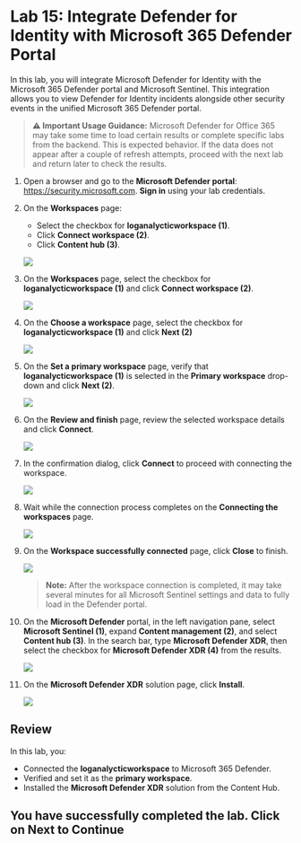 # Lab 15: Integrate Defender for Identity with Microsoft 365 Defender Portal

In this lab, you will integrate Microsoft Defender for Identity with the Microsoft 365 Defender portal and Microsoft Sentinel. This integration allows you to view Defender for Identity incidents alongside other security events in the unified Microsoft 365 Defender portal.

> **⚠ Important Usage Guidance:** Microsoft Defender for Office 365 may take some time to load certain results or complete specific labs from the backend. This is expected behavior. If the data does not appear after a couple of refresh attempts, proceed with the next lab and return later to check the results.

1. Open a browser and go to the **Microsoft Defender portal**: https://security.microsoft.com. **Sign in** using your lab credentials.

1. On the **Workspaces** page:
   - Select the checkbox for **loganalycticworkspace (1)**.
   - Click **Connect workspace (2)**.
   - Click **Content hub (3)**.

   ![](./media/t3_g_e1_22.png)

1. On the **Workspaces** page, select the checkbox for **loganalycticworkspace (1)** and click **Connect workspace (2)**.

   ![](./media/t3_g_e1_23.png)

1. On the **Choose a workspace** page, select the checkbox for **loganalycticworkspace (1)** and click **Next (2)**

   ![](./media/t3_g_e1_24.png)

1. On the **Set a primary workspace** page, verify that **loganalycticworkspace (1)** is selected in the **Primary workspace** drop-down and click **Next (2)**.

   ![](./media/t3_g_e1_25.png)

1. On the **Review and finish** page, review the selected workspace details and click **Connect**.

   ![](./media/t3_g_e1_26.png)

1. In the confirmation dialog, click **Connect** to proceed with connecting the workspace.

   ![](./media/t3_g_e1_27.png)

1. Wait while the connection process completes on the **Connecting the workspaces** page.

   ![](./media/t3_g_e1_28.png)

1. On the **Workspace successfully connected** page, click **Close** to finish.

   ![](./media/t3_g_e1_29.png)

   > **Note:** After the workspace connection is completed, it may take several minutes for all Microsoft Sentinel settings and data to fully load in the Defender portal.

1. On the **Microsoft Defender** portal, in the left navigation pane, select **Microsoft Sentinel (1)**, expand **Content management (2)**, and select **Content hub (3)**. In the search bar, type **Microsoft Defender XDR**, then select the checkbox for **Microsoft Defender XDR (4)** from the results.

   ![](./media/cor_r_g_1.png)

1. On the **Microsoft Defender XDR** solution page, click **Install**.

   ![](./media/cor_r_g_2.png)

## Review

In this lab, you:
- Connected the **loganalycticworkspace** to Microsoft 365 Defender.
- Verified and set it as the **primary workspace**.
- Installed the **Microsoft Defender XDR** solution from the Content Hub.

## You have successfully completed the lab. Click on Next to Continue
